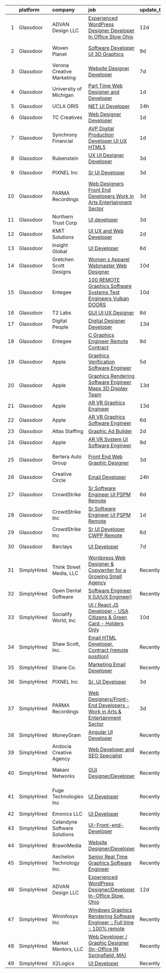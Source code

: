 

|    | platform    | company                      | job                                                                                                                                                                                                                                                                                                                                                                                                                                                                                                                                                                                                                                                                                                                                                                                                                                                                                                                                                                                                                                                                                                                                                                                                                                                                                                                                                                                                                                                                                                                                                                                                                                  | update_time   | location                            |
|---:|:------------|:-----------------------------|:-------------------------------------------------------------------------------------------------------------------------------------------------------------------------------------------------------------------------------------------------------------------------------------------------------------------------------------------------------------------------------------------------------------------------------------------------------------------------------------------------------------------------------------------------------------------------------------------------------------------------------------------------------------------------------------------------------------------------------------------------------------------------------------------------------------------------------------------------------------------------------------------------------------------------------------------------------------------------------------------------------------------------------------------------------------------------------------------------------------------------------------------------------------------------------------------------------------------------------------------------------------------------------------------------------------------------------------------------------------------------------------------------------------------------------------------------------------------------------------------------------------------------------------------------------------------------------------------------------------------------------------|:--------------|:------------------------------------|
|  1 | Glassdoor   | ADVAN Design LLC             | [Experienced WordPress Designer Developer In Office Stow  Ohio](https://www.glassdoor.com/partner/jobListing.htm?pos=101&ao=1110586&s=58&guid=00000181706f8ce4bb4f240cc6c9030f&src=GD_JOB_AD&t=SR&vt=w&ea=1&cs=1_a334f631&cb=1655448768046&jobListingId=1007917643696&cpc=2BB1DA37F6D80771&jrtk=3-0-1g5o6v38eihn8801-1g5o6v38ti4nf800-5ff23c5acf5c8d17--6NYlbfkN0D55hMz5WA8YX_dLayiPM-06ubVX86EvwRRl9IlyL2IOxUk6jvVi89EQpwJ_IRxxURGsp9L37NUwP3BB_cr5DGNmbSMs30THpfvwIpJVeBv_FyqtVXeZwvKyxs3MdHXAHPWOEjf3eO_aNgc7nNZ0Tckfv22IIh7me0jK0kDgsfbccu7SAmZy5O5qsyds6vwCr5MNrcxo3UoLfYef0mDPlG_gF_2TsAWFQKH6-qHhBnBPYtnc08QkoqPaynr9eAhLQWUWO11wCx9PIyhadQaYsQIcfOM539rD934Vz_VB5OSE2dP9uV2EJnlY3EFGXHgCnP7xUxNa3OVvYu-Gzll4Fs58O2d7UA-XDLnF21gaXolLOmSWmBmLTi_Ra0tdYK5ZJ27zaHvHUQRNXETaw945qReAfO3-ci2ODy4LS5EHIecBrlCJXCzOZA_IpM0QonMkXixsdqmRN0N65NnFaFPs-UBz4eWfv27CweCqGgcp1JrQwVytkA1g6ishEMyKLLFa_2UKGxsfeXCgIjzYW_QSG8l35lgJ3bWYEu9lS77bXD7AyxzmuXZI7BJ)                                                                                                                                                                                                                                                                                                                                                                                                                                                                                                                                                                                                                                                                             | 12d           | Stow, OH                            |
|  2 | Glassdoor   | Woven Planet                 | [Software Developer  UI 3D Graphics ](https://www.glassdoor.com/partner/jobListing.htm?pos=103&ao=1110586&s=58&guid=00000181706f8ce4bb4f240cc6c9030f&src=GD_JOB_AD&t=SR&vt=w&cs=1_10a9f438&cb=1655448768046&jobListingId=1007924957263&cpc=83BAEFB8A33E57F7&jrtk=3-0-1g5o6v38eihn8801-1g5o6v38ti4nf800-28b9a5d88495881a--6NYlbfkN0DSgjPPcnEdvoK3uuxfISLALE6pB1FR7YSHOr_tSg5_QCn410VK5Ds4sai37YL-FnFQsRRoouHb3ov-82YCWqClZ54BIa3EZumk2cXgxyV1LbFm_9j9_PQ7pMJF3yRQRyfIViJe7x-TJxjM3uq28YTr3wt97MUEu-OS3DuB8eeYHo2jsA9uBo9aBmT2TgDoVyDeWxvzTjwL-ClyNwFATXo7UfZdvyyx4zH12MpTgMKaRjW4qIOxzIbZ5ZcF2UoehafwVvtB5hO4Tzixg0IaLWy5jMC2P8UF2qeY6qjiNInqFBI_MwZGaXOmUv1ON0Ld-655bOPYtU5Td2Fai0rIdmDquP-FZVSglPx4iz2T6f6WdFHTRpoOczCUOpwNlSwXTHRwxru6so5APDKboEibJO6oz9ORA6-SEs1AP1YH1OqzzfFRYw1h2NEzP-3hwl2L3o0gDShS6YFeoO4ElBw1Osss3jducpM2CN-NMesrnsE3nk_XnSWuYCc-7idjEUSFrgtzFi1RG_FBNtrYrNkKznke_dyzDqoicR5pDnts5PgoIYSNf-JbXaTjUNf-TTaTeaYmx4RZGhI0WvUX9tp2LyJf)                                                                                                                                                                                                                                                                                                                                                                                                                                                                                                                                                                                                                                                                            | 9d            | San Francisco, CA                   |
|  3 | Glassdoor   | Verona Creative Marketing    | [Website Designer Developer](https://www.glassdoor.com/partner/jobListing.htm?pos=127&ao=1136043&s=58&guid=00000181706f8ce4bb4f240cc6c9030f&src=GD_JOB_AD&t=SR&vt=w&ea=1&cs=1_994bfa7d&cb=1655448768049&jobListingId=1007929630622&jrtk=3-0-1g5o6v38eihn8801-1g5o6v38ti4nf800-7627670389c97643-)                                                                                                                                                                                                                                                                                                                                                                                                                                                                                                                                                                                                                                                                                                                                                                                                                                                                                                                                                                                                                                                                                                                                                                                                                                                                                                                                     | 7d            | Remote                              |
|  4 | Glassdoor   | University of Michigan       | [Part Time Web Designer and Developer](https://www.glassdoor.com/partner/jobListing.htm?pos=129&ao=1136043&s=58&guid=00000181706f8ce4bb4f240cc6c9030f&src=GD_JOB_AD&t=SR&vt=w&cs=1_77655557&cb=1655448768054&jobListingId=1007942638099&jrtk=3-0-1g5o6v38eihn8801-1g5o6v38ti4nf800-993d204d70c214ab-)                                                                                                                                                                                                                                                                                                                                                                                                                                                                                                                                                                                                                                                                                                                                                                                                                                                                                                                                                                                                                                                                                                                                                                                                                                                                                                                                | 1d            | Ann Arbor, MI                       |
|  5 | Glassdoor   | UCLA ORIS                    | [ NET UI Developer](https://www.glassdoor.com/partner/jobListing.htm?pos=106&ao=1110586&s=58&guid=00000181706f8ce4bb4f240cc6c9030f&src=GD_JOB_AD&t=SR&vt=w&ea=1&cs=1_5ecbed24&cb=1655448768046&jobListingId=1007944895347&cpc=BA15C3E50D27FFE8&jrtk=3-0-1g5o6v38eihn8801-1g5o6v38ti4nf800-e76220162e5c19b0--6NYlbfkN0CPRxWsxFRYKj-njv_B6uh4mXuMKgb2CJ8nYOQQ6xZVBriDVupTExlbMz0z3VOHoJPZlTXj_mI8P6YGDnoh79OWNl4JK712hZj7ZOUsy8c67IFHBvk_cN35-5K3SKWH_h3Yn6IKgRZL3xmP00D3EtU90CcbxBiuiIWUY9UI4GoN6v1QGaxZyvO9WlDZTh-pxq722vv5FMLNochWJCR1zYrCOAg1lWPl--8XMWv9bahvN65A4c7DMpv2slDFa3Nl8s7lgy9WLHWl7QjkvKT-sBaWOcgePAUzMbt00Ya1pfrnj7LR4Vt6C5vUOYh77bn09EVR_y72bn-rTb-8eAcICpyBdOcFaMAhF48mWDhAPxoV3-Oj9vp0XMCJpPAW6VWvMoWq-Bd1Ce7dVO7IPO-LEnxHqGOi3gjrulf9OXe60WxJB-2H3jnQ1gGINZ0Mx2eW0qp_iUmi-ymbDg4wrsjJYlNKq7lDeNa1e7zCYEW6frmf7UaeZyErqzQBKW6kkUwo3mI%3D)                                                                                                                                                                                                                                                                                                                                                                                                                                                                                                                                                                                                                                                                                                                                                                           | 24h           | Remote                              |
|  6 | Glassdoor   | TC Creatives                 | [Web Designer Developer](https://www.glassdoor.com/partner/jobListing.htm?pos=126&ao=1136043&s=58&guid=00000181706f8ce4bb4f240cc6c9030f&src=GD_JOB_AD&t=SR&vt=w&ea=1&cs=1_42daccc2&cb=1655448768049&jobListingId=1007942423600&jrtk=3-0-1g5o6v38eihn8801-1g5o6v38ti4nf800-442a6a333700c835-)                                                                                                                                                                                                                                                                                                                                                                                                                                                                                                                                                                                                                                                                                                                                                                                                                                                                                                                                                                                                                                                                                                                                                                                                                                                                                                                                         | 1d            | Remote                              |
|  7 | Glassdoor   | Synchrony Financial          | [AVP  Digital Production Developer  UI UX HTML5](https://www.glassdoor.com/partner/jobListing.htm?pos=110&ao=1110586&s=58&guid=00000181706f8ce4bb4f240cc6c9030f&src=GD_JOB_AD&t=SR&vt=w&cs=1_6322c24e&cb=1655448768047&jobListingId=1007942047981&cpc=C19BE7EA145E205E&jrtk=3-0-1g5o6v38eihn8801-1g5o6v38ti4nf800-33e56d2d56655581--6NYlbfkN0CZG6bN9ZaS7H2eqWBwsQ2GS98cHcHTG0eJFlxnPWv_gX1F6BWyKIs4Liv7UGXuRoTxGsJTQPYoeKHZfQJ1wLZadbnx-qFn7GOzzupUVdS-gjxnizjZj6Nvh47uDEDWT6amhbK90WWZ64TUNlDS0Bnz2o-iB4f_IYBXSX5sjKKtF6hV0Fn4Q_b1lJFODi18_ZQ6r6DcdiWyvsARG2aCmfi2nD4N6YSG-6Tc7_kHORJvETS7xXIpJiq7y4cQMFzFWJAfp-THbqCplrnVBsF0AVAaCqg3ecHDaZOkwP4FGjLev-2xMxvH12aDaj9rng7_ixQjwd1-6n-eySRnCfVHIxU5h5B2_IWxcQlpZz9b90ZgsRsr1RfGpvF6YKEjenwNIlg7Nf89FOQflYaxEcvLmq9YNchcZM0DWbEThpRnsE3uq8iAiY--5Bv3LMebS14Kx24ueq6gmcik0w9SecBJ8JDvfFZV6Pj8IhQmE3PneVPsr7-w8Zc3djAiydUy4kU0vEx4RIA7R268vPA3amQj6jS96br1K-4xywHigZIFw7FKP9u7R8r3KpQqGR1oZ9eRMwOzOPlKcxtInegxitSxeOVAezWrib6ye_tFiggKovtmhO5rG6y4iKl2USdRtvi8b9Yg4yxTsuH4GjuelCm6MPNLaexCjpo6y4bKBgAuhZZA5aTauaV5czrMCMKxKJkB_BlWb1Pg0vQ9Z3KpSyVxqaNhHMdXXK3akTCKo3fFSMfkOcz7yYdSc9wP_FEhN95uQ8JEjNHJEeKRefxo94Ir4VFGDm_MuFOCYwRHG6wl_1-cYDbR8eJ76bfklABBSFSJk_pImoFcuK4yeJUS3fjl8LVJvxMAtSu-Ot2Z01goB9BNudYKdkfIxRoQw2i38tBodZl962Z_jYSZ_oK0C1O5Gw5PqudcFgC0xaru3v61dwOXLreSD2aRn_uKjD5CSvOU_TkE6idhGK3bDv98IyZSwrjfto2L07nRHKFFh5CPlSaSJBu9qiqHrAmQT6Ku_xF-1P6MmF1B9cjVAK_RMvyuBxHUoRMJumztLxe-B4yarlid3G2afnOMfKEsy-6Z3b66TguD5fPKx4_4E6j_zWnr5wZFisi67-FjGeulhDkcrDnHwUzVkoikqzh1wiWcXKpej_Kx1vNUPegl4Ew8cDj3xQuqTp0yMHeA-E9snyS-EpZGjEWR1P6rvcP2EtskZ2ctP6L6xHrZHyXKR7eaUMyAYVZC) | 1d            | Charlotte, NC                       |
|  8 | Glassdoor   | Rubenstein                   | [UX UI Designer Developer](https://www.glassdoor.com/partner/jobListing.htm?pos=128&ao=1136043&s=58&guid=00000181706f8ce4bb4f240cc6c9030f&src=GD_JOB_AD&t=SR&vt=w&cs=1_bed57015&cb=1655448768054&jobListingId=1007937263858&jrtk=3-0-1g5o6v38eihn8801-1g5o6v38ti4nf800-255aefea11c5dd02-)                                                                                                                                                                                                                                                                                                                                                                                                                                                                                                                                                                                                                                                                                                                                                                                                                                                                                                                                                                                                                                                                                                                                                                                                                                                                                                                                            | 3d            | New York, NY                        |
|  9 | Glassdoor   | PIXNEL Inc                   | [Sr  UI Developer](https://www.glassdoor.com/partner/jobListing.htm?pos=124&ao=1136043&s=58&guid=00000181706f8ce4bb4f240cc6c9030f&src=GD_JOB_AD&t=SR&vt=w&ea=1&cs=1_fcff10bd&cb=1655448768048&jobListingId=1007937030505&jrtk=3-0-1g5o6v38eihn8801-1g5o6v38ti4nf800-6ce5e06f77706916-)                                                                                                                                                                                                                                                                                                                                                                                                                                                                                                                                                                                                                                                                                                                                                                                                                                                                                                                                                                                                                                                                                                                                                                                                                                                                                                                                               | 3d            | Whippany, NJ                        |
| 10 | Glassdoor   | PARMA Recordings             | [Web Designers Front End Developers   Work in Arts   Entertainment Sector](https://www.glassdoor.com/partner/jobListing.htm?pos=108&ao=1110586&s=58&guid=00000181706f8ce4bb4f240cc6c9030f&src=GD_JOB_AD&t=SR&vt=w&ea=1&cs=1_1c1ccf2e&cb=1655448768047&jobListingId=1007936127371&cpc=2CAED5C921A5F994&jrtk=3-0-1g5o6v38eihn8801-1g5o6v38ti4nf800-e9a97b03e154af19--6NYlbfkN0BMd6i3W3qmAtDke4ZitYLMBEMpVvOQU_aO9JUqgRRkg0YiWr3O3EY-kQ_OnwYZe1kEGbPykYfxN0SPjhNNf6ok3NSl-efremPdl_yE9Oxlai6wWmpYxgSooe-BCUgqWHH54-yszYlnQl4scJjmMMVq60-GBGS04NWaZxcJlVN02CRrUisv2CDACHWLvk34R4eAtIHMi-W9RXuelJRB9VEG9nTtO8OA7qb1CDiwrAgtF06BQpBkCya-NYHsP_8iunaJFOs6yIAddxn9jORzk1XUYtzopARJOqRdqpXuskemaU2X3Zl3f8mIDulD_vUP9MsrWhkyEXuUksmtUxXVi1ow1JC_ZEzMaP5vF9D9Y9Bf2kY7rYbgAAI3Vv7-XbylbwtacAxws-nybUQQj5OeZo9oD9LAscCRayJCnXmBnJucnw3Qy_OyMtGTVkZ1WOeyA9LQHxYczG6IS3n4dZ9KwGd2eF87eatT0veHi-2-e8sgGp1tLvm30IdP12idWRjGJad1-J7f3I4YkJVZURKVmuooFftXc64DI5pkMh563jmJ4A%3D%3D)                                                                                                                                                                                                                                                                                                                                                                                                                                                                                                                                                                                                                                                                      | 3d            | Remote                              |
| 11 | Glassdoor   | Northern Trust Corp          | [UI developer](https://www.glassdoor.com/partner/jobListing.htm?pos=123&ao=1136043&s=58&guid=00000181706f8ce4bb4f240cc6c9030f&src=GD_JOB_AD&t=SR&vt=w&cs=1_cfc3ff3f&cb=1655448768048&jobListingId=1007937362208&jrtk=3-0-1g5o6v38eihn8801-1g5o6v38ti4nf800-848440a30d6f11da-)                                                                                                                                                                                                                                                                                                                                                                                                                                                                                                                                                                                                                                                                                                                                                                                                                                                                                                                                                                                                                                                                                                                                                                                                                                                                                                                                                        | 3d            | Chicago, IL                         |
| 12 | Glassdoor   | KMIT Solutions               | [UI UX and Web Developer](https://www.glassdoor.com/partner/jobListing.htm?pos=122&ao=1136043&s=58&guid=00000181706f8ce4bb4f240cc6c9030f&src=GD_JOB_AD&t=SR&vt=w&cs=1_b2363bd0&cb=1655448768048&jobListingId=1007938302084&jrtk=3-0-1g5o6v38eihn8801-1g5o6v38ti4nf800-15b5cea25bdf1243-)                                                                                                                                                                                                                                                                                                                                                                                                                                                                                                                                                                                                                                                                                                                                                                                                                                                                                                                                                                                                                                                                                                                                                                                                                                                                                                                                             | 2d            | Twinsburg, OH                       |
| 13 | Glassdoor   | Insight Global               | [UI Developer](https://www.glassdoor.com/partner/jobListing.htm?pos=120&ao=1110586&s=58&guid=00000181706f8ce4bb4f240cc6c9030f&src=GD_JOB_AD&t=SR&vt=w&cs=1_0a5f15e7&cb=1655448768048&jobListingId=1007931863016&cpc=48B9F4758953335C&jrtk=3-0-1g5o6v38eihn8801-1g5o6v38ti4nf800-e56e2daf44850083--6NYlbfkN0BKkHZu3wF05EeDimN_p6sYpKCMArvwa95YdH7UpkaBCqc7l59ErwqckvFkfLr2hCFuJH8rk6y-tX5jN8PugPzG6C0K5gXCqWcj_aF41Ug8LIxXPjWhi5ItgAxcpRcqnxqfEgGJV0hRDvfzUSQOqkQSRAOL18wr5iTG9Fu40IhJCbMtA59bOcdPGf4Udgta89N3aC-i1hHytF9TNgVcke3yuuX1QevImdbJTmJbiky2fXMQteeN4kVbTXDoiawIJgFoe5YrFETXq9WtqZBC-SCmaCBrnDUXs82dklWDNBq4UYyozOft_jPYYor8RELPa3rG4-8b8ntaoroX_fv0sRnd9F3XXvRmJ-xMPlK5DOoERXuXKdhy6YzgAIStRJoYa7FuiPmt-N_7ieYCuLvq3Qrl-LLvqj0RtfSYYgyJenF8Bf-s8CuhXSL9pLxFTgQG0o1MayOIDxqPuLLJJomX2tiyB-AgFVxLXvdRIB5ZaxKC6wwxzFQVBx9-)                                                                                                                                                                                                                                                                                                                                                                                                                                                                                                                                                                                                                                                                                                                                                                                                   | 6d            | Cincinnati, OH                      |
| 14 | Glassdoor   | Gretchen Scott Designs       | [Women s Apparel Webmaster Web Designer](https://www.glassdoor.com/partner/jobListing.htm?pos=107&ao=1110586&s=58&guid=00000181706f8ce4bb4f240cc6c9030f&src=GD_JOB_AD&t=SR&vt=w&ea=1&cs=1_38592ffb&cb=1655448768047&jobListingId=1007920741606&cpc=1641D5D5536C06B6&jrtk=3-0-1g5o6v38eihn8801-1g5o6v38ti4nf800-17bb10e8f7b67c3f--6NYlbfkN0CaRNlJm9mMIreROWcA-YTgvxbgXUjbvXmw4cOtNj5GKuWGdK0NgPiTYnzHfQDvgUIoX8QDPD8ni_1EIwYq1SgQcDnHMlkdCstaCYW4qEex6qWFBDC44KzzJcu8TkNPU6Oamk0CE2Btx3hyF6GC_2pKSLq8WI2xsjfwvaWb6ok5tzvfDR6wL3C0emC_17Z4kxs3aHzZgM8WEBijUUWSSK7bUqqI9mOGc1Magt06rPbV4pyVZ-uK6qmcYvf1Axo1qWpurRF-8W5yDBbqIpsDw_nrx6kyBu-dUWif3n8fujPr0bLOYjLsrUdF28_-QTX_W86CeRm2Vda29jUjp1xdeNzBHowafCdPXhs5nQFyOag9cq8f0DnEMub4Hu8xEKeA7pZj0DEL3PHM5TRqKrmA2Dh2hVnn7egWUIoiiiHRWAopUcPjPcl5ldHn9EYsZdlWABaL4H2m08vApEfbIMctV67-Qp5FuLFhzgPJCnAfmDaOVtuvV1ITt6tcY7b_r931M6XDbuqxKoIDmhYXRgABCXrQ)                                                                                                                                                                                                                                                                                                                                                                                                                                                                                                                                                                                                                                                                                                                                    | 10d           | United States                       |
| 15 | Glassdoor   | Entegee                      | [100  REMOTE Graphics Software   Systems Test Engineers  Vulkan   DOORS ](https://www.glassdoor.com/partner/jobListing.htm?pos=121&ao=1110586&s=58&guid=00000181706f8ce4bb4f240cc6c9030f&src=GD_JOB_AD&t=SR&vt=w&ea=1&cs=1_d1899a40&cb=1655448768048&jobListingId=1007921895642&cpc=3BA4CE39D5B5DEF5&jrtk=3-0-1g5o6v38eihn8801-1g5o6v38ti4nf800-5e71c14274c77576--6NYlbfkN0D6OzZjpD_hbicRkMZwNNvvxSeL23iIfvaC4EytleQ8zDIpz0YQ5KbISa7_Zvw6kCzKnH0ZkkO6s6RROhpf0qKW9ket6YUt0CAAg7aAqPy9y9erFQo0NKQu6DrTWjMlADKPwE4HT4baVhvQcf3cbSlN3RpQnXxaTDs5GMgpEgVML_7PGSphNLlRxJeHXVgIp5NDchCJ4-DiQ2nLLuQfuDoBTeZarBLaZlyZy9TRklP0-8oiRAUmYb3R60wEUancMOGAuD9XgO9_JDXCyhh8SguwlXGUs1bphU_4B52xy-kl8JQsUxI7vwJTz9iV-BHmIapEORfZrKrYywxTiXg77MygarPPDUVh88EZs4sW7tISKN-apGUE6wo2bz97v0u6_GMyer0ZhOBPoZc4PyyPDdl4Kg82ClKA7u0ae9y-eboB6rDUVXUPcxmDFMUWwNXQ_S6FgwpMvCunK5qeXKX_F-J2St8QnXHgcXu8WMMAovqQikXV8pf6laMXRTen70-3xkXAj5u4BwVNKTMZB9nJu-MDBApKozzB5GSbKt2KGgokJTwubznn98n6-oC3WJQNWww%3D)                                                                                                                                                                                                                                                                                                                                                                                                                                                                                                                                                                                                                                                     | 10d           | Remote                              |
| 16 | Glassdoor   | T2 Labs                      | [GUI UI UX Designer](https://www.glassdoor.com/partner/jobListing.htm?pos=109&ao=1110586&s=58&guid=00000181706f8ce4bb4f240cc6c9030f&src=GD_JOB_AD&t=SR&vt=w&ea=1&cs=1_366d32e0&cb=1655448768047&jobListingId=1007927015310&cpc=87A0A889578C8297&jrtk=3-0-1g5o6v38eihn8801-1g5o6v38ti4nf800-88fdad46afa941a8--6NYlbfkN0D2W1O6DpjgqM5t-Ytd4rWfN7zm7KgZNT6v4xi380-TNoafG_tUEkKvJdXorb6VoYSE6sjVX1kUCkmsNuH6WCf5kO5Gs5uD9UVjt-nV7YkXjbodDSuQRyGQsosBRGhih3WcdfQltN15nJROO-E6KuzdoSIxQvmOdLaL6hSdVz9Aa1WRUbnTPubpWb-OPiRXltz-OO-pdjdxIFiUsKYWFMLmflaBlbUZd0R_1pFrVGEkYg0lCex9GBnm8eXr-6OjoD11lgnXTmbPMvTHOmAwj9AdPI62L_AmWGJKF4hq9xmT3f1YO_yaFYl4pmxudKhqnarhzAtLJ4zXWo1NWVFn_Bz7bDNs1LbYY6pbJFuEtkniJaHPOYWWlKsgY8klDEZqAgt36Yc2y-pz1P6hyJeb935ByADA0wId5NWIGSwPy1Vml-_sbxrJotZ9c69Bmhxz9ZxwjipAsFnoIxyIefKjxm2bX_RFRaPuQHE%3D)                                                                                                                                                                                                                                                                                                                                                                                                                                                                                                                                                                                                                                                                                                                                                                                                          | 8d            | Remote                              |
| 17 | Glassdoor   | Digital People               | [Digital Designer Developer](https://www.glassdoor.com/partner/jobListing.htm?pos=119&ao=1110586&s=58&guid=00000181706f8ce4bb4f240cc6c9030f&src=GD_JOB_AD&t=SR&vt=w&cs=1_60059cdc&cb=1655448768048&jobListingId=1007916676937&cpc=5E31031E1AFF45A7&jrtk=3-0-1g5o6v38eihn8801-1g5o6v38ti4nf800-24fa1f679e6e06a4--6NYlbfkN0CQRQ3eiV4YWjrRS1ho7HVQ9JO8v6Fb3eU0yDOJbdOiEoxcbMbAZ5AqepW77PW23hRvreRi-24tjkk9i_S85zLRsoAIcSz1rIlyWyUp8oGhvsVgSShyh32oAnoyGZI89w_dP5fGgal5Xqzo-1Has1zaDI6KOU42iwTE_c6nH6ZKW-ALcvQoom5rojlx5xJHVbngwqHVnC7PMDMsu0u6sbe9t5cmrdTXNb3zYX57a9E6tQfxQlm8k93tR4RiAyZ3apk0o8JDIDOUTrIKYyiV19N8OW8uaSf8tuvyl_bgBxRDkXpFjUXpNi78oPIVoLn8vQGuR1Q1OdO5kYU9CkyOXGsIPtEhLb5LVWfRq5zYRsfSe_tHHoIrqVhXFRnGlzru4ii8CmwTMLVRX27GYjLGLHFbiKvkN695YS3BLE7fv9ynwpf3Zbzu6dtXLsv1BN7eGWVmjb4mTo0dd6MOlk6B3B1pTcss_Pii4xzGVO6x5KikSh82bTLFw8vTTaAZLgMqLug%3D)                                                                                                                                                                                                                                                                                                                                                                                                                                                                                                                                                                                                                                                                                                                                                                       | 13d           | Niles, IL                           |
| 18 | Glassdoor   | Entegee                      | [C   Graphics Engineer  Remote  Contract](https://www.glassdoor.com/partner/jobListing.htm?pos=116&ao=1110586&s=58&guid=00000181706f8ce4bb4f240cc6c9030f&src=GD_JOB_AD&t=SR&vt=w&ea=1&cs=1_c5f1f703&cb=1655448768048&jobListingId=1007926055384&cpc=AC285F3A3ECA6BB0&jrtk=3-0-1g5o6v38eihn8801-1g5o6v38ti4nf800-dc029398f2800770--6NYlbfkN0D6OzZjpD_hbicRkMZwNNvvxSeL23iIfvaC4EytleQ8zDIpz0YQ5KbISa7_Zvw6kCxAlPfEXU4bFcrWlMo5doVklIYSCDKrOhbrchyZKajdNACqyIUAdr2qaGLTGKaKgOZVmjMrNJ3AXdzSXS2uUMseTXu75UBlKbLdvTiLUfEy-TVqU07cGE9GbQfn9ur1uBDGmMWvxLWEnr-PtXo7K1LykHjSCKftk3X6WN_ur5gEu0MZONpQoIAP80RaZM3ZhW0p3X9DX6jXGK4CNG7skIva4B7COy5Ogfx2fINq1MxG9bPTIfJDO_2pjSbatpq7QkgS84iVwU6fTBZm3y5ynQnwqOJSCuKZnQix94gpNEmYQngn2g03S4wTZ8-bWw106_7vjXsIN7R_LEiCymQSmgRwza-6wBAEWHbgvSiKoSwAdAFzGlE6eJbJTsss8KN4ZEiBZDycglJEXKpV7tNIWaJhQFDgZdlk2zS5xDfZhLZ9LAkQWHjWKDEk5bI94KMRHRI3AI-W23j-lN3WIdhp05gB)                                                                                                                                                                                                                                                                                                                                                                                                                                                                                                                                                                                                                                                                                                                                   | 8d            | Remote                              |
| 19 | Glassdoor   | Apple                        | [Graphics Verification Software Engineer](https://www.glassdoor.com/partner/jobListing.htm?pos=118&ao=1110586&s=58&guid=00000181706f8ce4bb4f240cc6c9030f&src=GD_JOB_AD&t=SR&vt=w&cs=1_01036f37&cb=1655448768048&jobListingId=1007932865916&cpc=A65DF3A704A48F9B&jrtk=3-0-1g5o6v38eihn8801-1g5o6v38ti4nf800-87238dbd6b179e25--6NYlbfkN0BvKrLyj5gPmtZO9T8euul8TCxuuKNOtzRJOomxnwSEodTz2Bc-sPZlSXfvz6ygy0tf5kjeS09ObWt2O3iKbyxEY19ud4rVejrhfq-wk0NuBQgyOiKRkFvhIizUndk6iUp-M9karzWEiIEQcueVvyyG8RWvWIiCtZ8mEcmQYpL5H696-KuLcGejhMXwmGaLzCYXggiU_B1tSmSItU3dn-d7mWSJCzRE-1iYQaMfCTN-HPEcUnMsAwqgAxcSDeAJnUkrQWa_S23IWe-tDAWhjNbn84lR5NB6pqo8M8Ejo1vulLgYgPukzsFsQ3fMMfVkJqQxWjJrXLFUvzFLqIYXjMuWxgMEni-wr7Vx-aeQpDRW0xUoerg_FiHA549YZS50gTI3hXj3CL4n1UHNqTm1kaySuiD8ls82_0HEl9SXio80KQJqO-m9aRRsAXsJaTiz1E_CYJmWDl4Fu2K9H_MQbn8m5n96KS0NYVTzKR4s3WPCINjpLiv2AIHW_igtLq5EhTeR_jMvbnA4-g_8toHh9PJgaQigk5373RnOlEOCcwX71iwVkpY1XwQC2NaRAoquPAY89XkCaSeIm07UUb6D_Cm3xvqjD_li2S_alBQ4NrM0Sf4jXSWJiJ4DSfsWGq1dxG_uMPaXOgWBI7Aii-_U0YAC-niBOGqipvSzAfU0Z9nwxIzmRD02DEJCILmixoqvUEDfinMh8JDNIWcWVmLeyiHCcHiGk0_qrPzhwkOkA6p0tgITZjg3JnK2FhWr0IVjzzNFxB5hNOJt47vXyXDqHMlPYj6bwQFrpE_uCzb2fzKloGJaN0sl8xihZDYY44TGwtw4MLFqw7i68ml-jKEM5lmfStChwMhpfp7thlPSjqXdf-7JwWJMe6hsHm9Gy22pHbDsyzK1XOr0w2fNkYwz3Xazsh7uXpfvUxUAftJkT08-jBMlNSlaLTPuYRRa3XOWPdUrfWK2tlOSAZRUVdXxGxkL70hWvQKThjk%3D)                                                                                                                                                                                                                                                          | 5d            | Austin, TX                          |
| 20 | Glassdoor   | Apple                        | [Graphics Rendering Software Engineer   Maps 3D Display Team](https://www.glassdoor.com/partner/jobListing.htm?pos=117&ao=1110586&s=58&guid=00000181706f8ce4bb4f240cc6c9030f&src=GD_JOB_AD&t=SR&vt=w&cs=1_246a9ec4&cb=1655448768048&jobListingId=1007917013520&cpc=AC285F3A3ECA6BB0&jrtk=3-0-1g5o6v38eihn8801-1g5o6v38ti4nf800-115730a672136782--6NYlbfkN0BvKrLyj5gPmtZO9T8euul8TCxuuKNOtzRJOomxnwSEodTz2Bc-sPZl29JElYHfcoRu0fPF_ZzN6LV7MEA242MqM2m5Mg9WWpXRGuQI3ozFHZhQ3O1--k2_cTrL_vgxAdhN0oVzPkcAPlQKGdbjiVF5sXBcCkXUmiuL4ONRk1OArck0co14ZyeZ2rGP2wD-fzviC2mY87JFnRdCuN4nKwOtMHdGqTjee9lVxR4JJGPApXEbHNc2ynMVMKaCCXnOlkzj_OtVC9Rg3sPfQng9DKUP7p0RYL9P3IV-5T2VMdxoC_IppeEceiZcQyQqDp56_kRJKfV5Pp5CjuUQybdTyq7ou6WnOzwY8bGG26hoRZSdnJIq-Tx1loMd3H_hJLiZl28JBs3xmGdr1imcMjuH4spXiY_VC37WQtcK3LNr_RY6LE7PVcwUt9iYPZrjdZvfuZK1psRPjYeFoynUcqQcYB6Oki7TLR2SDC56crvaiH6vvvTmkNEgMouvE5woqQHsUMma0ybehWc-EYh0u3mtgf1U_3gJMVzSlqyI89UTFfi9cCKpc_sSiOMuZtynwKqrfhRcUGjeHgBrMdynhPkh0iRDsFvcs4SdahX-nUg-C4m_FjuIrRqO3Xpa2-cje4fisP_y8t2MuLvpSYhntkKwTFXOxrcesVK3uegkFXCJ4WNOpIH4MeTGuErbOrt86IA-k-DxreWtbpW6E5u7nl8zXkJihSsbxNDxNkB98cth_v8ZIjbRMPSfoNdbp3Pp_4k5FxgYzAG4R5rLyfAmNx5yHSpeey0pXppa0OzGbS2OKmXtMCuQC9S4GoOmDJg7TZkyhPkSYB2jzKF_3klvHwBz3a-Y7VP8ms11RLn4vVO0IGFg2zJC1034xBKuivyXp01zOauMmTk_3QB7zV7Eu6le1DJn8xtOkRPkLkIhVxGhF3G9YvkfTukKRQt5mlUdLu2z8SpiuzEZW7b-rd9Yi8WbFyr5K4k4WUtrQtlap0qJRHQ7FENCrINjlX2Y)                                                                                                                                                                                                                    | 13d           | Culver City, CA                     |
| 21 | Glassdoor   | Apple                        | [AR VR Graphics Engineer](https://www.glassdoor.com/partner/jobListing.htm?pos=114&ao=1110586&s=58&guid=00000181706f8ce4bb4f240cc6c9030f&src=GD_JOB_AD&t=SR&vt=w&cs=1_bfcf13da&cb=1655448768047&jobListingId=1007917016690&cpc=F41FEAB56D215062&jrtk=3-0-1g5o6v38eihn8801-1g5o6v38ti4nf800-32a1a116a885e498--6NYlbfkN0BvKrLyj5gPmtZO9T8euul8TCxuuKNOtzRJOomxnwSEodTz2Bc-sPZlbtkML8D-m4p0JTgu20NFraWV-ZOz7QcfKtloulcR9Qd8F41tcf___jdH9BYpsfa7ZZoLenzetY8faQBusyVEybgEodGW2_J963F3A3oaEXz4kRGRfAI0EcOkqT1RIjCY35aiHMWeTpD_UcFNI6zlDGgWRyA-XzzCq6OHm6jBHR_tMpus_FUPv0NjzUdoLOLVpYQTabcYP5cIgdOc8Wn0dEZ9pnL73_-WLRNPNDuCgIIHIJ8EOPcrxhFgtFzCMNL23uLtGg1-wQOq15M4YQSyBA5_45rmiZe69q1bCGZvNpCg4hJHlrjApLwGix1-2Mu_5fD7Jl28KL2q7wym9OgVrHGh9eKkmz6EdSwl-5l-zdMdYMOA6lABUb3kghRI_kUT5gJwEyQpF_FPDFVkQfFZ66TRGMPXPvMpAIj729AVAs37r64V1aLZKRoteonU1a_DJCVo4JuCTX4mMeE0ZaKv_XkyDC9JrriEOlgEF3NoUN7L8w9aOlRSgqP_ovLVuyP23nuQoq1SLHXYFlYhrG1aNHeLvtw5bl7NpMJEIUW2aG6yF5XlHAiseRFrKa38I2rU6RAHm6XVaVCtgBRmmC9_pUX2_rWd4xGMKa7ne8tuIriUn-wqBqqpQIC4PUdMzwUcRhgecY4XM7RiR18j3e7FOooL771R4YNiHyLo2xzHYqBo7nNNJKsBoFtIiIRS_LTq0oW9Zr-vKzqiZNPnou7aQYvbgdEV5bDr6CHTrkchGuznlx8QSG8OTGxuPhhS3Yswjkbp34X52k70jPgSgnj6Wdyt6VBqajxImPhgtlek8zCXke3Qx4r_oAAyvbyQfi6-xfGv_POJCN2IRGNurvA5Mwl8lyf-CnmtYUOVW8LRnnV3r5xygNBgEPXc8p6OxV9G3wbLDzXaCEfG5wL8NnGRwA%3D%3D)                                                                                                                                                                                                                                                                                            | 13d           | Boulder, CO                         |
| 22 | Glassdoor   | Apple                        | [AR VR Graphics Software Engineer](https://www.glassdoor.com/partner/jobListing.htm?pos=115&ao=1110586&s=58&guid=00000181706f8ce4bb4f240cc6c9030f&src=GD_JOB_AD&t=SR&vt=w&cs=1_ff623167&cb=1655448768047&jobListingId=1007931320233&cpc=F41FEAB56D215062&jrtk=3-0-1g5o6v38eihn8801-1g5o6v38ti4nf800-9866be644e27458c--6NYlbfkN0BvKrLyj5gPmtZO9T8euul8TCxuuKNOtzRJOomxnwSEodTz2Bc-sPZlbtkML8D-m4pO_SscOdzOQNXkQt7KjVZ6SqFwov6gMsJ2rXh4eulbaRlEXYmPvvCRY0thPa8LpoWS0Jsa5P--E8GN9ZhXXUmwDeJSYTirLUmbjza9XsDmtxtQieMTg9raPO5sXgEcgpEbjh_lsD8DZVYwaawzg07sii5camImTD6fVRWFz-pFS_fVlv5tPDZYb4Kpr0PTzdaYglB_y2qSx6jFJbJb6PuATinKEQYvFw9SwvjrcbpavhHXju7pat4pGlSqC-y5HGCeCavouKLEZPOp_ABcMlQfUswr26Qw3ipwlQoy2EyIHwMS6Tul63igYqQXHGR-KQbAFtNsvx3P2xKlfmrgaZbdyLHhh6XzFbfmr2kXYN9kwMtRvZAi3JLmEEIXRALKWeq092mlyk9ghJVUGPrkIsPNXSfk42AiVHGHnysYGm6eEfcffQF0VRH5UD8fyV866D8N2XKkowSGe3CY-9WcdvClXcySNRH0vrFoYYSXKJ7rRu8o35yRvnj16Sf-MOrJEeedidtHZB-krB5cFLqpujIguufA-_668JTWf_Dg65iX8LsP2Anx4LrimlmHmuixWVfVr8I3a1srmGMWAMsrqS7YJlaISm4h5Iw3sB8g6FDFApIP-XRYck9XubZ3f1iyN3ThizaV0XxmigmohFpFSKyaP067Tn__ie_AzIAMvjk_vLNmrU2CEj22QYxhs6zlWBAFZF4pwuBU58kXK0Qj91DhekP0RAVDGoftXCtPbhQ5--aiY-gGj2QCOyDaA_VHg2PtE_hwfmg7xpoxt5O-v1IAQVKljg7shguyHZ8jDT4D80cQCGcfzWh5DSxzwMU7Jk_lRNa6_bcE7aLk7NX_G2N3cKxu2_IUknOM7LjxY6eIdi3FbKs4AbZ_F1hvc-I_Gzw7F39SZVlcNyNCjxVtDOKZ)                                                                                                                                                                                                                                                                               | 6d            | Boulder, CO                         |
| 23 | Glassdoor   | Atlas Staffing               | [Graphic Ad Builder](https://www.glassdoor.com/partner/jobListing.htm?pos=105&ao=1110586&s=58&guid=00000181706f8ce4bb4f240cc6c9030f&src=GD_JOB_AD&t=SR&vt=w&ea=1&cs=1_bf9b28d4&cb=1655448768046&jobListingId=1007939254274&cpc=FD68938D22ED3258&jrtk=3-0-1g5o6v38eihn8801-1g5o6v38ti4nf800-2b2228e91fedd4d0--6NYlbfkN0CeLFAsULLhH0_ina76aVyMvKfUXDe-XGjHzwH1tIT6X9vXuPQV95L5oS-GN_E2U7Yd_f61aO3myT_pKF6oqzRj8jWK0d1kGqdHhrAmwDj3LXyiUBo1VDEc43h9UpqS87PjGKMY3e35kC9ICBRqBnab2USx8bY01nwLmc5yAOho7Y8WdEHrdX0f0BUBzXQQnhfw6cEOdgq12d3esZ3X86G4ldVybvilFkqfmXand0Hrr6KCnCgAruTMcwLUvEyMJquOJ-Cwdkw0Sgyd5kO93Jgno6KA8awtmGwMh0l20ceVoKqtJQ5Ah6QueaverbcXHSw-aVK0Kut4F9UqgZDssuen196PH_fAzN2rsC--x2CwoJOKxIIi11ympdqjFSIY3AVaob0Qj8THJHQ-UWfTMy97_tUmkseD6nMHUcKMyfjZvnpzpZN0J-hrCZ1ttNn3CNRCBmBI11ySbfSzlTEIgBbr7BgqL4L0h2Z4f1H4V8mKMnOauH84SkB_wPTfVBUviFky_hMhrI27Oy1nUjfwAFWm)                                                                                                                                                                                                                                                                                                                                                                                                                                                                                                                                                                                                                                                                                                                                                        | 2d            | Boise, ID                           |
| 24 | Glassdoor   | Apple                        | [AR VR System UI Software Engineer](https://www.glassdoor.com/partner/jobListing.htm?pos=113&ao=1110586&s=58&guid=00000181706f8ce4bb4f240cc6c9030f&src=GD_JOB_AD&t=SR&vt=w&cs=1_21875a62&cb=1655448768047&jobListingId=1007922711916&cpc=AC285F3A3ECA6BB0&jrtk=3-0-1g5o6v38eihn8801-1g5o6v38ti4nf800-7c09a21826cfe9ce--6NYlbfkN0BvKrLyj5gPmtZO9T8euul8TCxuuKNOtzRJOomxnwSEodTz2Bc-sPZlbtkML8D-m4rZ8cGwYLtARbhkHZKq2iQ45mZIV2Vz_nJsgRIbAUxqTz2q317rv-zh1TUc8irvs1mafmm6IQkt9Q_0yhucqwjzcG5d5kI9RkZYLGayo03KS0bXGB4-lEArEK2N1vAXWW111k4i7UF-A9_A798DHuaC6gds5JL2SojVzOIPRiu7PoZ7X8wRAcKiXQsoDO-JeGHIJy5Zo-4_JKk8lb5KpV1GdHkTOyDo2lQ_7it5e1qAn6NiZBVl_M2ItDXf_iz_LRyNVDmp4M-iJg1J1OB5Q_vaf2PkhSycJSP-mufqm-XF1XRsBEe7jjbf4blwBW9korIQw8KdBPZOQidl9r77m0gBA7iJYbkeCGqTBMruUhrdasBNofsB8l7Re_1g-fkUigs6RidD45BiANL5vg9trbJv3Ij3OX2j2na7N0Sd3cR-AbFghH6rqoYO1tWDeiw_PoHGFeFhCLuXfv3O8EIz0OsiC_RuFa6rO1OdZnjZAdfal00TQMI0Xyw6PwuBn9aQrz8U01karkBGZQAhEirCj6mvhSP0S3yAyr8MFuMdwJRAH3ySG5BG2JiildrlkPU-NN-PxWC3XAn6ShOUvg7DVCZC4smMNMFYsfSQfInJYAly77HSAdQpxxXKoDpxwevD_ypFCIECzNMdLnI_FxtWgiW7TTqeb0GYTBt8hOt-GjUoX6ttFOzZbV51AlE-AQMnKfYdXwXKiF-XcDRKVwMt1joVoH0wPDfSb402qDwVyXQNjP6pWHZy9x-nzU3WQKj5ZeAwLYr4-4e_s22GBli7u861CzQKayFqx4xlzAbzBOIKQz7XMimlJY8guImfpUK2YeA7fnV3TByy6d3qUARRNX2gBXcE0OzU7TFMuJinSJ7rFm4TnDUY035OOTTsDCBnn6ZzkYy7ZNcDh3HAvi-0LEXd)                                                                                                                                                                                                                                                                              | 9d            | Boulder, CO                         |
| 25 | Glassdoor   | Bertera Auto Group           | [Front End Web Graphic Designer](https://www.glassdoor.com/partner/jobListing.htm?pos=104&ao=1110586&s=58&guid=00000181706f8ce4bb4f240cc6c9030f&src=GD_JOB_AD&t=SR&vt=w&ea=1&cs=1_a67bd326&cb=1655448768046&jobListingId=1007936110445&cpc=7F925F5888094D6A&jrtk=3-0-1g5o6v38eihn8801-1g5o6v38ti4nf800-759b790ac5ec1ff3--6NYlbfkN0CS7sCOg6C94ZiFFlx18pR1sYkp57tZp3LH0Mr9FiXEgT-31WuvklTP8RVA7OpZmHYOos1LROe7kgXymoUGlnX23R4Z3Tr-yuLqo45cH2oFAnnUPEyA021eQ5T2SYxnQiqq6z5cFTBV-wFPdSLQocv-5wC1v8ilgEfcQPjdVnSPKm0owDZBbVmVhbUgQX5QbVah9eOq2AfPJladjV4dzDu6qOON2KUb5SaKQJ4ITLcI96LT_hsAv7NsvGeceRMm-4yzyc4h7Uy00TIzzbUZ6jJoeG6ztSGGwDl1Lo6CGNqVQm5EaTuFv3HusQcJx-3Uz8HD4lFowJUdC4NCx2c6UaEErkk5f2IG7v2REV1ux16GUuH9P7JDr0hmKTj8EVsw2gfGKyfnS5JIRU8i3glD38unIvkjNqnzc8UoYsSWTFa3DnMDudBgc4rsI5eZsWQYXpna2G4QBFa_THh3Ghf7Wrhq7TvHH9AMhhlitZesLpRt2U-wsKqEp2PtshI6N7RFqnlB0eYyX71RqXdhksFCaMYy)                                                                                                                                                                                                                                                                                                                                                                                                                                                                                                                                                                                                                                                                                                                                            | 3d            | West Springfield, MA                |
| 26 | Glassdoor   | Creative Circle              | [Email Developer](https://www.glassdoor.com/partner/jobListing.htm?pos=102&ao=1110586&s=58&guid=00000181706f8ce4bb4f240cc6c9030f&src=GD_JOB_AD&t=SR&vt=w&cs=1_3a1ef5c0&cb=1655448768045&jobListingId=1007945004739&cpc=B63DE67CBF13A213&jrtk=3-0-1g5o6v38eihn8801-1g5o6v38ti4nf800-face3c31e14cccea--6NYlbfkN0BPwlZa85gbT4Q3XYQoU_uQn0Qmw9zd_9UNfmcwtqAVud1yvyq1Z4UAlx1bxhDUi3JKVcEL5oefitT8Ggu8_Zfa4SJ_JOn6VSmRULw4SlZguNck_e_koKPZzG6pFbfXJUcuoRcSyNMGggC--46ymhAp5SMOGGAyLa-Shevq1TUNnOCMVJRlLiEqfDwUPkA_-7WfL4a3buPhl_lMFf3smMp9FGQJeSQEc1w9iCS4lv4zg7c2lvTSgcUkzjvsbthKlK6gGTv9jy4oiFAn4X0yMPIGHDaE9I5E9SHEFVNNJX9-Nag-64L96xP4XajmnbaPwkoTtvrljMlUD20EoPuXy_GJOzC7qVz89n7r9f0WSew8yRm5jxLyN6Lqh_NOkrUPqf1fyPX01T1mUs6ANm4cpAd64XiYbmOupt2jekDkq565FWGeLbgSCGApya-puJMLxhuPPnXlNfpPiimel46CRcc4aeAofiF_7xbU80K5gpdigLl9593akJKi_GWp4REcxMieRvMFFLSyPw%3D%3D)                                                                                                                                                                                                                                                                                                                                                                                                                                                                                                                                                                                                                                                                                                                                                                    | 24h           | Irving, TX                          |
| 27 | Glassdoor   | CrowdStrike                  | [Sr  Software Engineer UI   PSPM  Remote ](https://www.glassdoor.com/partner/jobListing.htm?pos=130&ao=1136043&s=58&guid=00000181706f8ce4bb4f240cc6c9030f&src=GD_JOB_AD&t=SR&vt=w&cs=1_61fa6d8c&cb=1655448768054&jobListingId=1007931259817&jrtk=3-0-1g5o6v38eihn8801-1g5o6v38ti4nf800-9556604809c6e134-)                                                                                                                                                                                                                                                                                                                                                                                                                                                                                                                                                                                                                                                                                                                                                                                                                                                                                                                                                                                                                                                                                                                                                                                                                                                                                                                            | 6d            | Remote                              |
| 28 | Glassdoor   | CrowdStrike  Inc             | [Sr  Software Engineer UI   PSPM  Remote ](https://www.glassdoor.com/partner/jobListing.htm?pos=112&ao=1110586&s=58&guid=00000181706f8ce4bb4f240cc6c9030f&src=GD_JOB_AD&t=SR&vt=w&cs=1_18e83e87&cb=1655448768047&jobListingId=1007942042846&cpc=BBD63848FB84346C&jrtk=3-0-1g5o6v38eihn8801-1g5o6v38ti4nf800-b696a19361e28194--6NYlbfkN0Cu2CVlb3GO4Nf7aS8SXsFwjpUbSKkwsJRaJhRnAEdqU3Js9yq5ERWfG4xl2bJ8urZjKw_FjSP7m3PZscYm0EtoTe5LaHaBvS5YrbS_vgyYBvP9gdJSkpbs6ilF16OyzzWNSyOfdYno3mtl4mzROj2iZ_BmJGjWhgyIyEl1J2Oak5axkAEj9IVWHga8F4aPoc1zE0BKNrOFGep4vvrs2BsqXPiRuPwrfVhJBUWbIj9evabONPzONiXy--KosEqjbjCG1i9qjKnuboHWo8Blc8XYgjha-q_T0qOYmLIbSWJTJlkOQvBBohHvH5Ms39gt9VdGcfFg2dneVSZ7bxn2KM11waMAd_WNqKbz_NTKVuMr63SUlrT4nrkewqhhAtLV9dOV7oWVgdQ6OcLRA2A66WvUWg7Ojg6eFLW-ylUfS8bP6bmaNXOnLIFn100EYPk8IJXEX5UauL2pbkSGchAVQ-Lko1voi5wbMf-HvcDX57hzl_5uB3lXSR6qSMifdJPz2e6o7aB29CC5-mffG86E_OpzC0npmEVLH1-DH__49WTeS1cubUTZLUScDfTM_7zN6JVb99FRhbkmafB23-wffYtqM3pyV5XdRN6pEirWtGrcLfs_V7A3HM7BXvBwGZNcMBxbHHY9ZA4FvXD0QB9iL2HbpGxwkWCvTBcaeLPqz8oXGJK4Qiu7dvALQ7sT_TmTPsljkCmxhYGRvxpLT7aNjThwxAkqoxouZOp5PWDRE8f8AobsnBWV6tikXakyAqECIaXv2hL4TaU5kajOgjt54yh_UVZTPUjW5Cw%3D)                                                                                                                                                                                                                                                                                                                                                                                                                                                         | 1d            | Boston, MA                          |
| 29 | Glassdoor   | CrowdStrike  Inc             | [Sr  UI Developer   CWPP  Remote ](https://www.glassdoor.com/partner/jobListing.htm?pos=111&ao=1110586&s=58&guid=00000181706f8ce4bb4f240cc6c9030f&src=GD_JOB_AD&t=SR&vt=w&cs=1_28bc8f02&cb=1655448768047&jobListingId=1007932059885&cpc=F41FEAB56D215062&jrtk=3-0-1g5o6v38eihn8801-1g5o6v38ti4nf800-a97e0e2b3f35d032--6NYlbfkN0Cu2CVlb3GO4Nf7aS8SXsFwjpUbSKkwsJRaJhRnAEdqU_yv6e0u-cLacwZ2HNe9plb6vJlPECt-o6wD6HMMA84Sjr253hmi2AygieO0MzQke_dGIp76VvRX03yjLFFveqY1il_j1M5B7zZLD15dyUhqAaUEHH5TESFV8Gc5wP2V48KdEoZokUcPU6NZzRV3Bqx-uo2Az8LiaSl8MdEfUQaisU6k1a_xokUSVY_JuozFrrtwlNeAr8G7p9QH-feAkX9C0Fn-RdByE7sgUetA2wz1dA3NTJv7z4vkGA9EJdb3JVa3vkvFStFVA2PB-oQmljfdhLqv7hbClFMZLH37aYfeBtEoelQ_mWy4mYj9Y1-pEfzl9J16ni81RdeO2k9YqxoXhtAgRcpNFupvovXddGYRgCgpylegiUq9ibwIA5ZNjY0wwcDD0YKmAHB99v-y2-hnHM8bWAstgfPQ3QT7tA80ixAoOXjbxUBtyv8KzG7Qp9W3fKFAhnlU_Fmn0sgqKG-4v8UWToOU_cWHxqfcD1iLbup9uzkKqo6JVj5gLM5pMRLRxvHRafjZSI0spY_844WgHvR2w8GkOY8neDsFQzgy2ElsYPXgtWQ-Kp9OL4v6-AbxPoh2HEOC3T9qBXF7owOrHas6ap1niz2XgpSmXfiE-g-LL0g0qfjkj_-mJvsBcxsVQM4SyWEWWxx4ad63RtkzT0jchKrOrlsSESoZvvVxvnzCC2oGQtxoLfYmmLnNx_Sao91Lx_Qe1sQxVIsOmz_Gm9gbUevUKNtsIP9pR0kH)                                                                                                                                                                                                                                                                                                                                                                                                                                                                               | 6d            | New York, NY                        |
| 30 | Glassdoor   | Barclays                     | [UI Developer](https://www.glassdoor.com/partner/jobListing.htm?pos=125&ao=1136043&s=58&guid=00000181706f8ce4bb4f240cc6c9030f&src=GD_JOB_AD&t=SR&vt=w&cs=1_901c27de&cb=1655448768048&jobListingId=1007928373311&jrtk=3-0-1g5o6v38eihn8801-1g5o6v38ti4nf800-3426e20ed2286e0f-)                                                                                                                                                                                                                                                                                                                                                                                                                                                                                                                                                                                                                                                                                                                                                                                                                                                                                                                                                                                                                                                                                                                                                                                                                                                                                                                                                        | 7d            | Whippany, NJ                        |
| 31 | SimplyHired | Think Street Media, LLC      | [Wordpress Web Designer & Copywriter for a Growing Small Agency](https://www.simplyhired.com/job/EKciyb78sEDdC2F7UGCA1orWKaDY1M8xcl5mQn5PxfZSsVvAE47nQQ?q=graphic+developer)                                                                                                                                                                                                                                                                                                                                                                                                                                                                                                                                                                                                                                                                                                                                                                                                                                                                                                                                                                                                                                                                                                                                                                                                                                                                                                                                                                                                                                                         | Recently      | Davison, MI                         |
| 32 | SimplyHired | Open Dental Software         | [Software Engineer II (UI/UX Engineer)](https://www.simplyhired.com/job/5TNT678s2dzGwOSQ3fVvg4_WMaBoG6xYCkFpyvlBC4FeG1fvXy1CAw?q=graphic+developer)                                                                                                                                                                                                                                                                                                                                                                                                                                                                                                                                                                                                                                                                                                                                                                                                                                                                                                                                                                                                                                                                                                                                                                                                                                                                                                                                                                                                                                                                                  | Recently      | Salem, OR                           |
| 33 | SimplyHired | Socialify World, Inc         | [UI / React JS Developer - USA Citizens & Green Card - Holders Only](https://www.simplyhired.com/job/NS7o_jBemtC2M_Tp3ZnyZrFSTRi1EAk4JqtQxnMuu4HQJvokZ2Wijw?q=graphic+developer)                                                                                                                                                                                                                                                                                                                                                                                                                                                                                                                                                                                                                                                                                                                                                                                                                                                                                                                                                                                                                                                                                                                                                                                                                                                                                                                                                                                                                                                     | 10d           | San Francisco, CA                   |
| 34 | SimplyHired | Shaw Scott, Inc.             | [Email HTML Developer, Contract (remote position)](https://www.simplyhired.com/job/lp97AwzllwqjS1oXYQVdk_sx_ANbNmrf_26-hefBENEAnwkJ6YFw_Q?q=graphic+developer)                                                                                                                                                                                                                                                                                                                                                                                                                                                                                                                                                                                                                                                                                                                                                                                                                                                                                                                                                                                                                                                                                                                                                                                                                                                                                                                                                                                                                                                                       | Recently      | Seattle, WA                         |
| 35 | SimplyHired | Shane Co.                    | [Marketing Email Developer](https://www.simplyhired.com/job/RcP4Q7OUThQQkT9kWXMiLlc_Q9zZfe9KKH3XzOuyrbocOGRY5RxBgA?q=graphic+developer)                                                                                                                                                                                                                                                                                                                                                                                                                                                                                                                                                                                                                                                                                                                                                                                                                                                                                                                                                                                                                                                                                                                                                                                                                                                                                                                                                                                                                                                                                              | Recently      | Englewood, CO                       |
| 36 | SimplyHired | PIXNEL Inc                   | [Sr. UI Developer](https://www.simplyhired.com/job/I2Hcjl_FZcqZmp0BfK31aFyPKqCAp3O7sOaDVBq8KxtTbb3HzKg3Sg?q=graphic+developer)                                                                                                                                                                                                                                                                                                                                                                                                                                                                                                                                                                                                                                                                                                                                                                                                                                                                                                                                                                                                                                                                                                                                                                                                                                                                                                                                                                                                                                                                                                       | 3d            | Whippany, NJ                        |
| 37 | SimplyHired | PARMA Recordings             | [Web Designers/Front-End Developers - Work in Arts & Entertainment Sector](https://www.simplyhired.com/job/yYcIEQFzuSVuxRnD8veE_4Ov6vaOeaj8eE1HWlQHan8gVVVPBCq6Uw?q=graphic+developer)                                                                                                                                                                                                                                                                                                                                                                                                                                                                                                                                                                                                                                                                                                                                                                                                                                                                                                                                                                                                                                                                                                                                                                                                                                                                                                                                                                                                                                               | 3d            | Remote                              |
| 38 | SimplyHired | MoneyGram                    | [Angular UI Developer](https://www.simplyhired.com/job/hf-ENxQi1sfe9nVGBJT2NlmkjZMzzHV3gC8mU5EqaiPFv5zfMwLrrg?q=graphic+developer)                                                                                                                                                                                                                                                                                                                                                                                                                                                                                                                                                                                                                                                                                                                                                                                                                                                                                                                                                                                                                                                                                                                                                                                                                                                                                                                                                                                                                                                                                                   | Recently      | Dallas, TX                          |
| 39 | SimplyHired | Andocia Creative Agency      | [Web Developer and SEO Specialist](https://www.simplyhired.com/job/Tiug1YomN0sKFjhMCngbk6AyXW-86w80zVmQJlF1sY0AZB0BrGpqhQ?q=graphic+developer)                                                                                                                                                                                                                                                                                                                                                                                                                                                                                                                                                                                                                                                                                                                                                                                                                                                                                                                                                                                                                                                                                                                                                                                                                                                                                                                                                                                                                                                                                       | Recently      | Remote                              |
| 40 | SimplyHired | Makani Networks              | [GUI Designer/Developer](https://www.simplyhired.com/job/vqCwz-7L1WiyQ3Q99E-Qq9M4YBsfkUyBVLQJ_Zdxo65ltF5kn2xkkQ?q=graphic+developer)                                                                                                                                                                                                                                                                                                                                                                                                                                                                                                                                                                                                                                                                                                                                                                                                                                                                                                                                                                                                                                                                                                                                                                                                                                                                                                                                                                                                                                                                                                 | Recently      | San Francisco, CA                   |
| 41 | SimplyHired | Fuge Technologies Inc        | [UI Developer](https://www.simplyhired.com/job/iCPffgQ2l5lhuEC16Kq6h9llWScu6KKBgozy35yZR_ej7ZhUtKl5wg?q=graphic+developer)                                                                                                                                                                                                                                                                                                                                                                                                                                                                                                                                                                                                                                                                                                                                                                                                                                                                                                                                                                                                                                                                                                                                                                                                                                                                                                                                                                                                                                                                                                           | Recently      | Texas City Junction, TX +1 location |
| 42 | SimplyHired | Emonics LLC                  | [UI Developer](https://www.simplyhired.com/job/hS07XqftIG3zEsqSfwDv6g1tq0W_Zl4rYB_BIBeB5Cwdlj9dmlbI3A?q=graphic+developer)                                                                                                                                                                                                                                                                                                                                                                                                                                                                                                                                                                                                                                                                                                                                                                                                                                                                                                                                                                                                                                                                                                                                                                                                                                                                                                                                                                                                                                                                                                           | Recently      | Remote                              |
| 43 | SimplyHired | Celandyne Software Solutions | [UI-Front-end-Developer](https://www.simplyhired.com/job/ipMwRuXqjobmalsH2i6ywp7djW7wdG1APiTjJzUl0q0l4o1DKp5teg?q=graphic+developer)                                                                                                                                                                                                                                                                                                                                                                                                                                                                                                                                                                                                                                                                                                                                                                                                                                                                                                                                                                                                                                                                                                                                                                                                                                                                                                                                                                                                                                                                                                 | Recently      | Santa Clara, CA                     |
| 44 | SimplyHired | BrawnMedia                   | [Website Designer/Developer](https://www.simplyhired.com/job/78BxKl1R6BpfuVu8Kpk-1cxMOjiHDgxQMPxrbQ5J7eWU9PbYxXCHNA?q=graphic+developer)                                                                                                                                                                                                                                                                                                                                                                                                                                                                                                                                                                                                                                                                                                                                                                                                                                                                                                                                                                                                                                                                                                                                                                                                                                                                                                                                                                                                                                                                                             | Recently      | Albany, NY                          |
| 45 | SimplyHired | Aechelon Technology Inc.     | [Senior Real Time Graphics Software Engineer](https://www.simplyhired.com/job/rcdIZu0u86YflWDJtkQswNVvTN3B-3L7qF5--HTYfTqZ6vl6sJ-lpA?q=graphic+developer)                                                                                                                                                                                                                                                                                                                                                                                                                                                                                                                                                                                                                                                                                                                                                                                                                                                                                                                                                                                                                                                                                                                                                                                                                                                                                                                                                                                                                                                                            | Recently      | Overland Park, KS                   |
| 46 | SimplyHired | ADVAN Design LLC             | [Experienced WordPress Designer/Developer In-Office Stow, Ohio](https://www.simplyhired.com/job/RAXqJE_18Km9ztxYeKDpml_cp8y7G9qdid1DGlXOnY9ssPkNluLReA?q=graphic+developer)                                                                                                                                                                                                                                                                                                                                                                                                                                                                                                                                                                                                                                                                                                                                                                                                                                                                                                                                                                                                                                                                                                                                                                                                                                                                                                                                                                                                                                                          | 12d           | Stow, OH                            |
| 47 | SimplyHired | Wininfosys Inc               | [Windows Graphics Rendering Software Engineer :: Full time :: 100% remote](https://www.simplyhired.com/job/Z7ehyL8t0yIzqmUy1rKO2qhefkv5xrMEcHDgVHoVNDcsDlOCP6ql1Q?q=graphic+developer)                                                                                                                                                                                                                                                                                                                                                                                                                                                                                                                                                                                                                                                                                                                                                                                                                                                                                                                                                                                                                                                                                                                                                                                                                                                                                                                                                                                                                                               | Recently      | Remote                              |
| 48 | SimplyHired | Market Mentors, LLC          | [Web Developer / Graphic Designer (In-Office IN Springfield, MA)](https://www.simplyhired.com/job/6kf3uuwQ1EOl7Fl3dSxs72FKsBasyP0W-R29HngWXbHTwb_VXh3XfA?q=graphic+developer)                                                                                                                                                                                                                                                                                                                                                                                                                                                                                                                                                                                                                                                                                                                                                                                                                                                                                                                                                                                                                                                                                                                                                                                                                                                                                                                                                                                                                                                        | Recently      | Springfield, MA                     |
| 49 | SimplyHired | X2Logics                     | [UI Developer](https://www.simplyhired.com/job/K7e7k8DCr3xU0Za6gglqUSb8upBvvxxXPj9or0Do1zCdHLu7dosWWA?q=graphic+developer)                                                                                                                                                                                                                                                                                                                                                                                                                                                                                                                                                                                                                                                                                                                                                                                                                                                                                                                                                                                                                                                                                                                                                                                                                                                                                                                                                                                                                                                                                                           | Recently      | Remote                              |